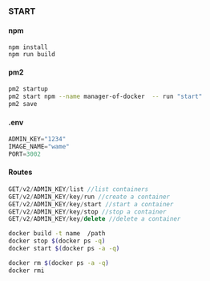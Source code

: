### START 

#### npm
```npm
npm install 
npm run build  
```
#### pm2
```sh
pm2 startup
pm2 start npm --name manager-of-docker  -- run "start" 
pm2 save
```

#### .env
```s
ADMIN_KEY="1234"
IMAGE_NAME="wame"
PORT=3002
```

#### Routes

```js
GET/v2/ADMIN_KEY/list //list containers
GET/v2/ADMIN_KEY/key/run //create a container
GET/v2/ADMIN_KEY/key/start //start a container
GET/v2/ADMIN_KEY/key/stop //stop a container
GET/v2/ADMIN_KEY/key/delete //delete a container
```


```sh
docker build -t name  /path
docker stop $(docker ps -q)  
docker start $(docker ps -a -q)

docker rm $(docker ps -a -q)
docker rmi

```